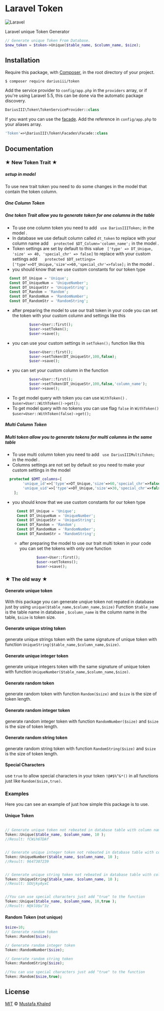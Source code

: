 # Laravel Token

![Laravel](http://getfreetutorial.com/wp-content/uploads/2016/07/Laravel-From-Scratch.jpg)

Laravel unique Token Generator 
```php
// Generate unique Token From Database.
$new_token = $token->Unique($table_name, $column_name, $size);

```

## Installation

Require this package, with [Composer](https://getcomposer.org/), in the root directory of your project.

```bash
$ composer require dariusiii/token
```

Add the service provider to `config/app.php` in the `providers` array, or if you're using Laravel 5.5, this can be done via the automatic package discovery.

```php
DariusIII\Token\TokenServiceProvider::class
```

If you want you can use the [facade](http://laravel.com/docs/facades). Add the reference in `config/app.php` to your aliases array.

```php
'Token'=>\DariusIII\Token\Facades\Facade::class
```

## Documentation

### ★ New Token Trait ★
##### setup in model
To use new trait token you need to do some changes in the model that contain the token column.
##### One Column Token

##### One token Trait allow you to generate token for one columns in the  table

* To use one column token you need to add `` use DariusIIIToken;`` in the model .
* In database we use default column called ``dt_token`` to replace with your column name add  ``  protected $DT_Column='column_name';`` in the model .
* Token settings are set by default to this value `` ['type' => DT_Unique, 'size' => 40, 'special_chr' => false]`` to replace with your custom settings add  ``    protected $DT_settings=['type'=>DT_Unique,'size'=>60,'special_chr'=>false]; `` in the model .
* you should know that we use custom constants for our token type
```php
  Const DT_Unique = 'Unique'; 
  Const DT_UniqueNum = 'UniqueNumber'; 
  Const DT_UniqueStr = 'UniqueString';
  Const DT_Random = 'Random';
  Const DT_RandomNum = 'RandomNumber';
  Const DT_RandomStr = 'RandomString';
  ``` 
 * after preparing the model to use our trait token in your code you can set the token with your custom column and settings like this
```php
           $user=User::first();
           $user->setToken();
           $user->save();
```
* you can use your custom settings in ``setToken();`` function like this
```php
           $user=User::first();
           $user->setToken(DT_UniqueStr,100,false);
           $user->save();
```
* you can set your custom column in the function
 ```php
            $user=User::first();
            $user->setToken(DT_UniqueStr,100,false,'column_name');
            $user->save();
 ```      
* To get model query with token you can use `WithToken()` .
       ```
                  $user=User::WithToken()->get();
       ```
* To get model query with no tokens you can use flag ``false``  in `WithToken()`
       ```
                       $user=User::WithToken(false)->get();
            ```
##### Multi Column Token

##### Multi token allow you to generate tokens for multi columns in the same table
  
  * To use multi column token you need to add `` use DariusIIIMultiToken;`` in the model .
  * Columns settings are not set by default so you need to make your custom settings in the model
```php
  protected $DMT_columns=[
        'unique_id'=>['type'=>DT_Unique,'size'=>60,'special_chr'=>false],
        'unique_uid'=>['type'=>DT_Unique,'size'=>30,'special_chr'=>false],
    ];

``` 
* you should know that we use custom constants for our token type
  ```php
    Const DT_Unique = 'Unique'; 
    Const DT_UniqueNum = 'UniqueNumber'; 
    Const DT_UniqueStr = 'UniqueString';
    Const DT_Random = 'Random';
    Const DT_RandomNum = 'RandomNumber';
    Const DT_RandomStr = 'RandomString';
    ``` 
   * after preparing the model to use our trait multi token in your code you can set the tokens with only one function
  ```php
             $user=User::first();
             $user->setTokens();
             $user->save();
  ```
    
          
### ★ The old way ★
#### Generate unique token

With this package you can generate unqiue token not repated in database just by using `unique($table_name,$column_name,$size)` Function  `$table_name` is the table name in database , `$column_name` is the column name in the table, `$size` is token size.


#### Generate unique string token

generate unique strings token with the same signature  of unique token with function `UniqueString($table_name,$column_name,$size)`.


#### Generate unique integer token

generate unique integers token with the same signature  of unique token with function `UniqueNumber($table_name,$column_name,$size)`.


#### Generate random token
generate random token with function `Random($size)` and `$size` is the size of token length.


#### Generate random integer token
generate random integer token with function `RandomNumber($size)` and `$size` is the size of token length.


#### Generate random string token
generate random string token with function `RandomString($size)` and `$size` is the size of token length.

#### Special Characters

use `true` to allow special characters in your token `!@#$%^&*()` in all functions just like `Random($size,true)`.

### Examples

Here you can see an example of just how simple this package is to use.
#### Unique Token
```php

// Generate unique token not rebeated in database table with column name 
Token::Unique($table_name, $column_name, 10 );
//Result: fCWih6TDAf


// Generate unique integer token not rebeated in database table with column name
Token::UniqueNumber($table_name, $column_name, 10 );
//Result: 9647307239


// Generate unique string token not rebeated in database table with column name
Token::UniqueString($table_name, $column_name, 10 );
//Result: SOUjkyAyxC


//You can use special characters just add "true" to the function
Token::Unique($table_name, $column_name, 10,true );
//Result: H@klU$u^3z
```

#### Random Token (not unique)
```php
$size=10;
// Generate random token 
Token::Random($size);

// Generate random integer token
Token::RandomNumber($size);

// Generate random string token
Token::RandomString($size);

//You can use special characters just add "true" to the function
Token::Random($size,true);

```

## License

[MIT](LICENSE) © [Mustafa Khaled](https://github.com/mustafakhaleddev)
